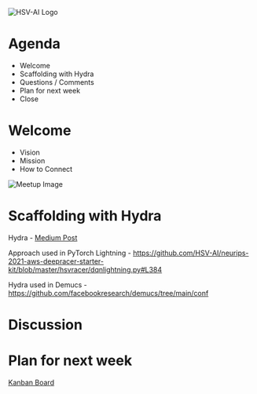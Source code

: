 ![HSV-AI Logo](https://hsv.ai/wp-content/uploads/2022/03/logo_v11_2022.png)

# Agenda

- Welcome
- Scaffolding with Hydra
- Questions / Comments
- Plan for next week
- Close

# Welcome

- Vision
- Mission
- How to Connect

![Meetup Image](https://user-images.githubusercontent.com/6886690/216828192-f89ac278-c1bc-4dc4-96ee-9647d1b9c85a.png)

# Scaffolding with Hydra

Hydra - [Medium Post](https://medium.com/pytorch/hydra-a-fresh-look-at-configuration-for-machine-learning-projects-50583186b710)

Approach used in PyTorch Lightning - https://github.com/HSV-AI/neurips-2021-aws-deepracer-starter-kit/blob/master/hsvracer/dqnlightning.py#L384

Hydra used in Demucs - https://github.com/facebookresearch/demucs/tree/main/conf


# Discussion

# Plan for next week

[Kanban Board](https://github.com/HSV-AI/presentations/projects/1)

